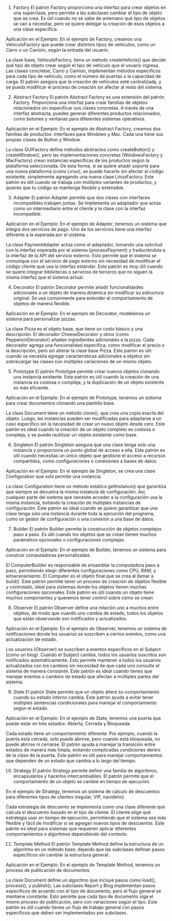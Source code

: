 1. Factory
El patrón Factory proporciona una interfaz para crear objetos en una superclase, pero permite a las subclases cambiar el tipo de objeto que se crea. Es útil cuando no se sabe de antemano qué tipo de objetos se van a necesitar, pero se quiere delegar la creación de esos objetos a una clase específica.

Aplicación en el Ejemplo:
En el ejemplo de Factory, creamos una VehiculoFactory que puede crear distintos tipos de vehículos, como un Carro o un Camión, según la entrada del usuario.

La clase base, VehiculoFactory, tiene un método createVehicle() que decide qué tipo de objeto crear según el tipo de vehículo que el usuario ingresa.
Las clases concretas, Carro y Camion, implementan métodos específicos para cada tipo de vehículo, como el número de puertas o la capacidad de carga.
El patrón asegura que la creación de vehículos esté centralizada, y se pueda modificar el proceso de creación sin afectar al resto del sistema.

2. Abstract Factory
El patrón Abstract Factory es una extensión del patrón Factory. Proporciona una interfaz para crear familias de objetos relacionados sin especificar sus clases concretas. A través de una interfaz abstracta, puedes generar diferentes productos relacionados, como botones y ventanas para diferentes sistemas operativos.

Aplicación en el Ejemplo:
En el ejemplo de Abstract Factory, creamos dos familias de productos: interfaces para Windows y Mac. Cada una tiene sus propias clases de Button y Window.

La clase GUIFactory define métodos abstractos como createButton() y createWindow(), pero las implementaciones concretas (WindowsFactory y MacFactory) crean instancias específicas de los productos según la plataforma seleccionada.
De esta forma, si se quiere añadir soporte para una nueva plataforma (como Linux), se puede hacerlo sin afectar al código existente, simplemente agregando una nueva clase LinuxFactory.
Este patrón es útil cuando se trabaja con múltiples variantes de productos, y quieres que tu código se mantenga flexible y extensible.

3. Adapter
El patrón Adapter permite que dos clases con interfaces incompatibles trabajen juntas. Se implementa un adaptador que actúa como un intermediario entre el cliente y la clase con la interfaz incompatible.

Aplicación en el Ejemplo:
En el ejemplo de Adapter, tenemos un sistema que integra dos servicios de pago. Uno de los servicios tiene una interfaz diferente a la esperada por el sistema.

La clase PaymentAdapter actúa como el adaptador, tomando una solicitud con la interfaz esperada por el sistema (processPayment) y traduciéndola a la interfaz de la API del servicio externo.
Esto permite que el sistema se comunique con el servicio de pago externo sin necesidad de modificar el código cliente que usa la interfaz estándar.
Este patrón es muy útil cuando se quiere integrar bibliotecas o servicios de terceros que no siguen la misma interfaz que el sistema actual.

4. Decorator
El patrón Decorator permite añadir funcionalidades adicionales a un objeto de manera dinámica sin modificar su estructura original. Se usa comúnmente para extender el comportamiento de objetos de manera flexible.

Aplicación en el Ejemplo:
En el ejemplo de Decorator, modelamos un sistema para personalizar pizzas.

La clase Pizza es el objeto base, que tiene un costo básico y una descripción.
El decorador CheeseDecorator y otros (como PepperoniDecorator) añaden ingredientes adicionales a la pizza.
Cada decorador agrega una funcionalidad específica, como modificar el precio o la descripción, pero sin alterar la clase base Pizza.
Este patrón es útil cuando se necesita agregar características adicionales a objetos sin sobrecargar las clases con múltiples variaciones de un mismo objeto.

5. Prototype
El patrón Prototype permite crear nuevos objetos clonando una instancia existente. Este patrón es útil cuando la creación de una instancia es costosa o compleja, y la duplicación de un objeto existente es más eficiente.

Aplicación en el Ejemplo:
En el ejemplo de Prototype, tenemos un sistema para crear documentos clonando una plantilla base.

La clase Document tiene un método clone(), que crea una copia exacta del objeto.
Luego, las instancias pueden ser modificadas para adaptarse a un caso específico sin la necesidad de crear un nuevo objeto desde cero.
Este patrón es ideal cuando la creación de un objeto completo es costosa o compleja, y se puede reutilizar un objeto existente como base.

6. Singleton
El patrón Singleton asegura que una clase tenga solo una instancia y proporciona un punto global de acceso a ella. Este patrón es útil cuando necesitas un único objeto que gestione el acceso a recursos compartidos, como configuraciones o conexiones a bases de datos.

Aplicación en el Ejemplo:
En el ejemplo de Singleton, se crea una clase Configuration que solo permite una instancia.

La clase Configuration tiene un método estático getInstance() que garantiza que siempre se devuelva la misma instancia de configuración.
Así, cualquier parte del sistema que necesite acceder a la configuración usa la misma instancia, evitando la creación de múltiples instancias de configuración.
Este patrón es ideal cuando se quiere garantizar que una clase tenga solo una instancia durante toda la ejecución del programa, como un gestor de configuración o una conexión a una base de datos.

7. Builder
El patrón Builder permite la construcción de objetos complejos paso a paso. Es útil cuando los objetos que se crean tienen muchos parámetros opcionales o configuraciones complejas.

Aplicación en el Ejemplo:
En el ejemplo de Builder, tenemos un sistema para construir computadoras personalizadas.

El ComputerBuilder es responsable de ensamblar la computadora paso a paso, permitiendo elegir diferentes configuraciones como CPU, RAM, y almacenamiento.
El Computer es el objeto final que se crea al llamar a build(). Este patrón permite tener un proceso de creación de objetos flexible y controlado, ideal para sistemas donde los objetos tienen muchas configuraciones opcionales.
Este patrón es útil cuando un objeto tiene muchos componentes y queremos tener control sobre cómo se crean.

8. Observer
El patrón Observer define una relación uno a muchos entre objetos, de modo que cuando uno cambia de estado, todos los objetos que están observando son notificados y actualizados.

Aplicación en el Ejemplo:
En el ejemplo de Observer, tenemos un sistema de notificaciones donde los usuarios se suscriben a ciertos eventos, como una actualización de estado.

Los usuarios (Observer) se suscriben a eventos específicos en el Subject (como un blog). Cuando el Subject cambia, todos los usuarios suscritos son notificados automáticamente.
Esto permite mantener a todos los usuarios actualizados con los cambios sin necesidad de que cada uno consulte el sistema de manera constante.
Este patrón es ideal cuando tienes que manejar eventos o cambios de estado que afectan a múltiples partes del sistema.

9. State
El patrón State permite que un objeto altere su comportamiento cuando su estado interno cambia. Este patrón ayuda a evitar tener múltiples sentencias condicionales para manejar el comportamiento según el estado.

Aplicación en el Ejemplo:
En el ejemplo de State, tenemos una puerta que puede estar en tres estados: Abierta, Cerrada y Bloqueada.

Cada estado tiene un comportamiento diferente. Por ejemplo, cuando la puerta está cerrada, solo puede abrirse, pero cuando está bloqueada, no puede abrirse ni cerrarse.
El patrón ayuda a manejar la transición entre estados de manera más limpia, evitando complicadas condiciones dentro de la clase de la puerta.
Este patrón es útil para manejar comportamientos que dependen de un estado que cambia a lo largo del tiempo.

10. Strategy
El patrón Strategy permite definir una familia de algoritmos, encapsularlos y hacerlos intercambiables. El patrón permite que el comportamiento de un objeto se cambie en tiempo de ejecución.

En el ejemplo de Strategy, tenemos un sistema de cálculo de descuentos para diferentes tipos de clientes (regular, VIP, navideño).

Cada estrategia de descuento se implementa como una clase diferente que calcula el descuento basado en el tipo de cliente.
El cliente elige qué estrategia usar en tiempo de ejecución, permitiendo que el sistema sea más flexible y fácil de modificar si se agregan nuevos tipos de descuentos.
Este patrón es ideal para sistemas que requieren aplicar diferentes comportamientos o algoritmos dependiendo del contexto.

11. Template Method
El patrón Template Method define la estructura de un algoritmo en un método base, dejando que las subclases definan pasos específicos sin cambiar la estructura general.

Aplicación en el Ejemplo:
En el ejemplo de Template Method, tenemos un proceso de publicación de documentos.

La clase Document define un algoritmo que incluye pasos como load(), process(), y publish().
Las subclases Report y Blog implementan pasos específicos de acuerdo con el tipo de documento, pero el flujo general se mantiene constante.
Esto permite que cada tipo de documento siga el mismo proceso de publicación, pero con variaciones según el tipo.
Este patrón es útil cuando tienes un flujo de trabajo general con pasos específicos que deben ser implementados por subclases.
